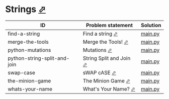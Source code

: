 # Strings [⬀](https://www.hackerrank.com/domains/python/pystrings)




| ID                           | Problem statement                                                                             | Solution                                        |
|------------------------------|-----------------------------------------------------------------------------------------------|-------------------------------------------------|
| find-a-string                | Find a string [⬀](https://www.hackerrank.com/challenges/find-a-string)                        | [main.py](find-a-string/main.py)                |
| merge-the-tools              | Merge the Tools! [⬀](https://www.hackerrank.com/challenges/merge-the-tools)                   | [main.py](merge-the-tools/main.py)              |
| python-mutations             | Mutations [⬀](https://www.hackerrank.com/challenges/python-mutations)                         | [main.py](python-mutations/main.py)             |
| python-string-split-and-join | String Split and Join [⬀](https://www.hackerrank.com/challenges/python-string-split-and-join) | [main.py](python-string-split-and-join/main.py) |
| swap-case                    | sWAP cASE [⬀](https://www.hackerrank.com/challenges/swap-case)                                | [main.py](swap-case/main.py)                    |
| the-minion-game              | The Minion Game [⬀](https://www.hackerrank.com/challenges/the-minion-game)                    | [main.py](the-minion-game/main.py)              |
| whats-your-name              | What's Your Name? [⬀](https://www.hackerrank.com/challenges/whats-your-name)                  | [main.py](whats-your-name/main.py)              |

